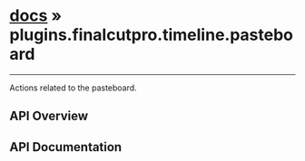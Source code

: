 # [docs](index.md) » plugins.finalcutpro.timeline.pasteboard
---

Actions related to the pasteboard.

## API Overview

## API Documentation

